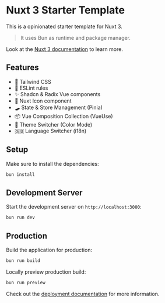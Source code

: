 # Nuxt 3 Starter Template

This is a opinionated starter template for Nuxt 3.

> It uses Bun as runtime and package manager.

Look at the [Nuxt 3 documentation](https://nuxt.com/docs/getting-started/introduction) to learn more.

## Features

- 💨 Tailwind CSS
- 📏 ESLint rules
- ✨ Shadcn & Radix Vue components
- 🔔 Nuxt Icon component
- 🛹 State & Store Management (Pinia)
- 📦 Vue Composition Collection (VueUse)
- 🌙 Theme Switcher (Color Mode)
- 🇬🇧 Language Switcher (i18n)

## Setup

Make sure to install the dependencies:

```bash
bun install
```

## Development Server

Start the development server on `http://localhost:3000`:

```bash
bun run dev
```

## Production

Build the application for production:

```bash
bun run build
```

Locally preview production build:

```bash
bun run preview
```

Check out the [deployment documentation](https://nuxt.com/docs/getting-started/deployment) for more information.
